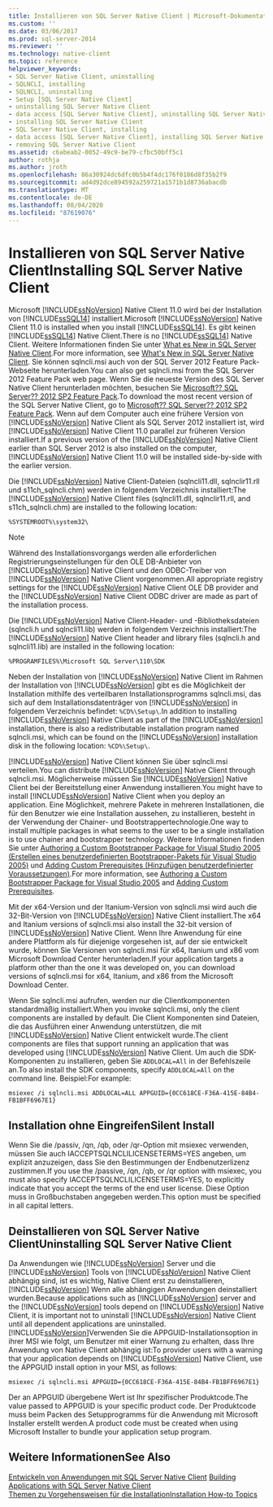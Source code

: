 ```yaml
---
title: Installieren von SQL Server Native Client | Microsoft-Dokumentation
ms.custom: ''
ms.date: 03/06/2017
ms.prod: sql-server-2014
ms.reviewer: ''
ms.technology: native-client
ms.topic: reference
helpviewer_keywords:
- SQL Server Native Client, uninstalling
- SQLNCLI, installing
- SQLNCLI, uninstalling
- Setup [SQL Server Native Client]
- uninstalling SQL Server Native Client
- data access [SQL Server Native Client], uninstalling SQL Server Native Client
- installing SQL Server Native Client
- SQL Server Native Client, installing
- data access [SQL Server Native Client], installing SQL Server Native Client
- removing SQL Server Native Client
ms.assetid: c6abeab2-0052-49c9-be79-cfbc50bff5c1
author: rothja
ms.author: jroth
ms.openlocfilehash: 86a30924dc6dfc0b5b4f4dc176f0186d8f35b2f9
ms.sourcegitcommit: ad4d92dce894592a259721a1571b1d8736abacdb
ms.translationtype: MT
ms.contentlocale: de-DE
ms.lasthandoff: 08/04/2020
ms.locfileid: "87619076"
---
```

# <a name="installing-sql-server-native-client"></a><span data-ttu-id="8023a-102">Installieren von SQL Server Native Client</span><span class="sxs-lookup"><span data-stu-id="8023a-102">Installing SQL Server Native Client</span></span>
  <span data-ttu-id="8023a-103">Microsoft [!INCLUDE[ssNoVersion](../../../includes/ssnoversion-md.md)] Native Client 11.0 wird bei der Installation von [!INCLUDE[ssSQL14](../../../includes/sssql14-md.md)] installiert.</span><span class="sxs-lookup"><span data-stu-id="8023a-103">Microsoft [!INCLUDE[ssNoVersion](../../../includes/ssnoversion-md.md)] Native Client 11.0 is installed when you install [!INCLUDE[ssSQL14](../../../includes/sssql14-md.md)].</span></span> <span data-ttu-id="8023a-104">Es gibt keinen [!INCLUDE[ssSQL14](../../../includes/sssql14-md.md)] Native Client.</span><span class="sxs-lookup"><span data-stu-id="8023a-104">There is no [!INCLUDE[ssSQL14](../../../includes/sssql14-md.md)] Native Client.</span></span> <span data-ttu-id="8023a-105">Weitere Informationen finden Sie unter [What es New in SQL Server Native Client](../sql-server-native-client.md).</span><span class="sxs-lookup"><span data-stu-id="8023a-105">For more information, see [What's New in SQL Server Native Client](../sql-server-native-client.md).</span></span> <span data-ttu-id="8023a-106">Sie können sqlncli.msi auch von der SQL Server 2012 Feature Pack-Webseite herunterladen.</span><span class="sxs-lookup"><span data-stu-id="8023a-106">You can also get sqlncli.msi from the SQL Server 2012 Feature Pack web page.</span></span> <span data-ttu-id="8023a-107">Wenn Sie die neueste Version des SQL Server Native Client herunterladen möchten, besuchen Sie [Microsoft?? SQL Server?? 2012 SP2 Feature Pack](https://www.microsoft.com/download/details.aspx?id=43339).</span><span class="sxs-lookup"><span data-stu-id="8023a-107">To download the most recent version of the SQL Server Native Client, go to [Microsoft?? SQL Server?? 2012 SP2 Feature Pack](https://www.microsoft.com/download/details.aspx?id=43339).</span></span> <span data-ttu-id="8023a-108">Wenn auf dem Computer auch eine frühere Version von [!INCLUDE[ssNoVersion](../../../includes/ssnoversion-md.md)] Native Client als SQL Server 2012 installiert ist, wird [!INCLUDE[ssNoVersion](../../../includes/ssnoversion-md.md)] Native Client 11.0 parallel zur früheren Version installiert.</span><span class="sxs-lookup"><span data-stu-id="8023a-108">If a previous version of the [!INCLUDE[ssNoVersion](../../../includes/ssnoversion-md.md)] Native Client earlier than SQL Server 2012 is also installed on the computer, [!INCLUDE[ssNoVersion](../../../includes/ssnoversion-md.md)] Native Client 11.0 will be installed side-by-side with the earlier version.</span></span>  
  
 <span data-ttu-id="8023a-109">Die [!INCLUDE[ssNoVersion](../../../includes/ssnoversion-md.md)] Native Client-Dateien (sqlncli11.dll, sqlnclir11.rll und s11ch_sqlncli.chm) werden in folgendem Verzeichnis installiert:</span><span class="sxs-lookup"><span data-stu-id="8023a-109">The [!INCLUDE[ssNoVersion](../../../includes/ssnoversion-md.md)] Native Client files (sqlncli11.dll, sqlnclir11.rll, and s11ch_sqlncli.chm) are installed to the following location:</span></span>  
  
 `%SYSTEMROOT%\system32\`  
  
> [!NOTE]  
>  <span data-ttu-id="8023a-110">Während des Installationsvorgangs werden alle erforderlichen Registrierungseinstellungen für den OLE DB-Anbieter von [!INCLUDE[ssNoVersion](../../../includes/ssnoversion-md.md)] Native Client und den ODBC-Treiber von [!INCLUDE[ssNoVersion](../../../includes/ssnoversion-md.md)] Native Client vorgenommen.</span><span class="sxs-lookup"><span data-stu-id="8023a-110">All appropriate registry settings for the [!INCLUDE[ssNoVersion](../../../includes/ssnoversion-md.md)] Native Client OLE DB provider and the [!INCLUDE[ssNoVersion](../../../includes/ssnoversion-md.md)] Native Client ODBC driver are made as part of the installation process.</span></span>  
  
 <span data-ttu-id="8023a-111">Die [!INCLUDE[ssNoVersion](../../../includes/ssnoversion-md.md)] Native Client-Header- und -Bibliotheksdateien (sqlncli.h und sqlncli11.lib) werden in folgendem Verzeichnis installiert:</span><span class="sxs-lookup"><span data-stu-id="8023a-111">The [!INCLUDE[ssNoVersion](../../../includes/ssnoversion-md.md)] Native Client header and library files (sqlncli.h and sqlncli11.lib) are installed in the following location:</span></span>  
  
 `%PROGRAMFILES%\Microsoft SQL Server\110\SDK`  
  
 <span data-ttu-id="8023a-112">Neben der Installation von [!INCLUDE[ssNoVersion](../../../includes/ssnoversion-md.md)] Native Client im Rahmen der Installation von [!INCLUDE[ssNoVersion](../../../includes/ssnoversion-md.md)] gibt es die Möglichkeit der Installation mithilfe des verteilbaren Installationsprogramms sqlncli.msi, das sich auf dem Installationsdatenträger von [!INCLUDE[ssNoVersion](../../../includes/ssnoversion-md.md)] in folgendem Verzeichnis befindet: `%CD%\Setup\`.</span><span class="sxs-lookup"><span data-stu-id="8023a-112">In addition to installing [!INCLUDE[ssNoVersion](../../../includes/ssnoversion-md.md)] Native Client as part of the [!INCLUDE[ssNoVersion](../../../includes/ssnoversion-md.md)] installation, there is also a redistributable installation program named sqlncli.msi, which can be found on the [!INCLUDE[ssNoVersion](../../../includes/ssnoversion-md.md)] installation disk in the following location: `%CD%\Setup\`.</span></span>  
  
 <span data-ttu-id="8023a-113">[!INCLUDE[ssNoVersion](../../../includes/ssnoversion-md.md)] Native Client können Sie über sqlncli.msi verteilen.</span><span class="sxs-lookup"><span data-stu-id="8023a-113">You can distribute [!INCLUDE[ssNoVersion](../../../includes/ssnoversion-md.md)] Native Client through sqlncli.msi.</span></span> <span data-ttu-id="8023a-114">Möglicherweise müssen Sie [!INCLUDE[ssNoVersion](../../../includes/ssnoversion-md.md)] Native Client bei der Bereitstellung einer Anwendung installieren.</span><span class="sxs-lookup"><span data-stu-id="8023a-114">You might have to install [!INCLUDE[ssNoVersion](../../../includes/ssnoversion-md.md)] Native Client when you deploy an application.</span></span> <span data-ttu-id="8023a-115">Eine Möglichkeit, mehrere Pakete in mehreren Installationen, die für den Benutzer wie eine Installation aussehen, zu installieren, besteht in der Verwendung der Chainer- und Bootstrappertechnologie.</span><span class="sxs-lookup"><span data-stu-id="8023a-115">One way to install multiple packages in what seems to the user to be a single installation is to use chainer and bootstrapper technology.</span></span> <span data-ttu-id="8023a-116">Weitere Informationen finden Sie unter [Authoring a Custom Bootstrapper Package for Visual Studio 2005 (Erstellen eines benutzerdefinierten Bootstrapper-Pakets für Visual Studio 2005)](https://go.microsoft.com/fwlink/?LinkId=115667) und [Adding Custom Prerequisites (Hinzufügen benutzerdefinierter Voraussetzungen)](https://go.microsoft.com/fwlink/?LinkId=115668).</span><span class="sxs-lookup"><span data-stu-id="8023a-116">For more information, see [Authoring a Custom Bootstrapper Package for Visual Studio 2005](https://go.microsoft.com/fwlink/?LinkId=115667) and [Adding Custom Prerequisites](https://go.microsoft.com/fwlink/?LinkId=115668).</span></span>  
  
 <span data-ttu-id="8023a-117">Mit der x64-Version und der Itanium-Version von sqlncli.msi wird auch die 32-Bit-Version von [!INCLUDE[ssNoVersion](../../../includes/ssnoversion-md.md)] Native Client installiert.</span><span class="sxs-lookup"><span data-stu-id="8023a-117">The x64 and Itanium versions of sqlncli.msi also install the 32-bit version of [!INCLUDE[ssNoVersion](../../../includes/ssnoversion-md.md)] Native Client.</span></span> <span data-ttu-id="8023a-118">Wenn Ihre Anwendung für eine andere Plattform als für diejenige vorgesehen ist, auf der sie entwickelt wurde, können Sie Versionen von sqlncli.msi für x64, Itanium und x86 vom Microsoft Download Center herunterladen.</span><span class="sxs-lookup"><span data-stu-id="8023a-118">If your application targets a platform other than the one it was developed on, you can download versions of sqlncli.msi for x64, Itanium, and x86 from the Microsoft Download Center.</span></span>  
  
 <span data-ttu-id="8023a-119">Wenn Sie sqlncli.msi aufrufen, werden nur die Clientkomponenten standardmäßig installiert.</span><span class="sxs-lookup"><span data-stu-id="8023a-119">When you invoke sqlncli.msi, only the client components are installed by default.</span></span> <span data-ttu-id="8023a-120">Die Client Komponenten sind Dateien, die das Ausführen einer Anwendung unterstützen, die mit [!INCLUDE[ssNoVersion](../../../includes/ssnoversion-md.md)] Native Client entwickelt wurde.</span><span class="sxs-lookup"><span data-stu-id="8023a-120">The client components are files that support running an application that was developed using [!INCLUDE[ssNoVersion](../../../includes/ssnoversion-md.md)] Native Client.</span></span> <span data-ttu-id="8023a-121">Um auch die SDK-Komponenten zu installieren, geben Sie `ADDLOCAL=All` in der Befehlszeile an.</span><span class="sxs-lookup"><span data-stu-id="8023a-121">To also install the SDK components, specify `ADDLOCAL=All` on the command line.</span></span> <span data-ttu-id="8023a-122">Beispiel:</span><span class="sxs-lookup"><span data-stu-id="8023a-122">For example:</span></span>  
  
 `msiexec /i sqlncli.msi ADDLOCAL=ALL APPGUID={0CC618CE-F36A-415E-84B4-FB1BFF6967E1}`  
  
## <a name="silent-install"></a><span data-ttu-id="8023a-123">Installation ohne Eingreifen</span><span class="sxs-lookup"><span data-stu-id="8023a-123">Silent Install</span></span>  
 <span data-ttu-id="8023a-124">Wenn Sie die /passiv, /qn, /qb, oder /qr-Option mit msiexec verwenden, müssen Sie auch IACCEPTSQLNCLILICENSETERMS=YES angeben, um explizit anzuzeigen, dass Sie den Bestimmungen der Endbenutzerlizenz zustimmen.</span><span class="sxs-lookup"><span data-stu-id="8023a-124">If you use the /passive, /qn, /qb, or /qr option with msiexec, you must also specify IACCEPTSQLNCLILICENSETERMS=YES, to explicitly indicate that you accept the terms of the end user license.</span></span> <span data-ttu-id="8023a-125">Diese Option muss in Großbuchstaben angegeben werden.</span><span class="sxs-lookup"><span data-stu-id="8023a-125">This option must be specified in all capital letters.</span></span>  
  
## <a name="uninstalling-sql-server-native-client"></a><span data-ttu-id="8023a-126">Deinstallieren von SQL Server Native Client</span><span class="sxs-lookup"><span data-stu-id="8023a-126">Uninstalling SQL Server Native Client</span></span>  
 <span data-ttu-id="8023a-127">Da Anwendungen wie [!INCLUDE[ssNoVersion](../../../includes/ssnoversion-md.md)] Server und die [!INCLUDE[ssNoVersion](../../../includes/ssnoversion-md.md)] Tools von [!INCLUDE[ssNoVersion](../../../includes/ssnoversion-md.md)] Native Client abhängig sind, ist es wichtig, Native Client erst zu deinstallieren, [!INCLUDE[ssNoVersion](../../../includes/ssnoversion-md.md)] Wenn alle abhängigen Anwendungen deinstalliert wurden.</span><span class="sxs-lookup"><span data-stu-id="8023a-127">Because applications such as [!INCLUDE[ssNoVersion](../../../includes/ssnoversion-md.md)] server and the [!INCLUDE[ssNoVersion](../../../includes/ssnoversion-md.md)] tools depend on [!INCLUDE[ssNoVersion](../../../includes/ssnoversion-md.md)] Native Client, it is important not to uninstall [!INCLUDE[ssNoVersion](../../../includes/ssnoversion-md.md)] Native Client until all dependent applications are uninstalled.</span></span> <span data-ttu-id="8023a-128">[!INCLUDE[ssNoVersion](../../../includes/ssnoversion-md.md)]Verwenden Sie die APPGUID-Installationsoption in ihrer MSI wie folgt, um Benutzer mit einer Warnung zu erhalten, dass Ihre Anwendung von Native Client abhängig ist:</span><span class="sxs-lookup"><span data-stu-id="8023a-128">To provider users with a warning that your application depends on [!INCLUDE[ssNoVersion](../../../includes/ssnoversion-md.md)] Native Client, use the APPGUID install option in your MSI, as follows:</span></span>  
  
 `msiexec /i sqlncli.msi APPGUID={0CC618CE-F36A-415E-84B4-FB1BFF6967E1}`  
  
 <span data-ttu-id="8023a-129">Der an APPGUID übergebene Wert ist Ihr spezifischer Produktcode.</span><span class="sxs-lookup"><span data-stu-id="8023a-129">The value passed to APPGUID is your specific product code.</span></span> <span data-ttu-id="8023a-130">Der Produktcode muss beim Packen des Setupprogramms für die Anwendung mit Microsoft Installer erstellt werden.</span><span class="sxs-lookup"><span data-stu-id="8023a-130">A product code must be created when using Microsoft Installer to bundle your application setup program.</span></span>  
  
## <a name="see-also"></a><span data-ttu-id="8023a-131">Weitere Informationen</span><span class="sxs-lookup"><span data-stu-id="8023a-131">See Also</span></span>  
 <span data-ttu-id="8023a-132">[Entwickeln von Anwendungen mit SQL Server Native Client](installing-sql-server-native-client.md) </span><span class="sxs-lookup"><span data-stu-id="8023a-132">[Building Applications with SQL Server Native Client](installing-sql-server-native-client.md) </span></span>  
 [<span data-ttu-id="8023a-133">Themen zu Vorgehensweisen für die Installation</span><span class="sxs-lookup"><span data-stu-id="8023a-133">Installation How-to Topics</span></span>](../../../sql-server/install/installation-how-to-topics.md)  
  
  
